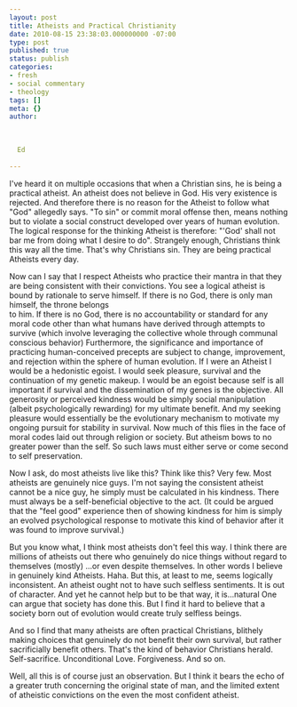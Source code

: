 ```yaml
---
layout: post
title: Atheists and Practical Christianity
date: 2010-08-15 23:38:03.000000000 -07:00
type: post
published: true
status: publish
categories:
- fresh
- social commentary
- theology
tags: []
meta: {}
author:
  
  
  
  Ed
  
---
```

<p>I've heard it on multiple occasions that when a Christian sins, he is being a practical atheist. An atheist does not believe in God. His very existence is rejected. And therefore there is no reason for the Atheist to follow what "God" allegedly says. "To sin" or commit moral offense then, means nothing but to violate a social construct developed over years of human evolution. The logical response for the thinking Atheist is therefore: "'God' shall not bar me from doing what I desire to do". Strangely enough, Christians think this way all the time. That's why Christians sin. They are being practical Atheists every day.</p>
<p>Now can I say that I respect Atheists who practice their mantra in that they are being consistent with their convictions. You see a logical atheist is bound by rationale to serve himself. If there is no God, there is only man himself, the throne belongs<br />
to him. If there is no God, there is no accountability or standard for any moral code other than what humans have derived through attempts to survive (which involve leveraging the collective whole through communal conscious behavior) Furthermore, the significance and importance of practicing human-conceived precepts are subject to change, improvement, and rejection within the sphere of human evolution. If I were an Atheist I would be a hedonistic egoist.   I would seek pleasure, survival and the continuation of my genetic makeup. I would be an egoist because self is all important if survival and the dissemination of my genes is the objective. All generosity or perceived kindness would be simply social manipulation (albeit psychologically rewarding) for my ultimate benefit.  And my seeking pleasure would essentially be the evolutionary mechanism to motivate my ongoing pursuit for stability in survival. Now much of this flies in the face of moral codes laid out through religion or society. But atheism bows to no greater power than the self. So such laws must either serve or come second  to self preservation.</p>
<p>Now I ask, do most atheists live like this? Think like this? Very few. Most atheists are genuinely nice guys. I'm not saying the consistent atheist cannot be a nice guy, he simply must be calculated in his kindness. There must always be a self-beneficial objective to the act. (It could be argued that the "feel good" experience then of showing kindness for him is simply an evolved psychological response to motivate this kind of behavior after it was found to improve survival.)</p>
<p>But you know what, I think most atheists don't feel this way. I think there are millions of atheists out there who genuinely do nice things without regard to themselves (mostly) ...or even despite themselves. In other words I believe in genuinely kind Atheists.  Haha. But this, at least to me, seems logically inconsistent. An atheist ought not to have such selfless sentiments. It is out of character. And yet he cannot help but to be that way, it is...natural One can argue that society has done this. But I find it hard to believe that a society born out of evolution would create truly selfless beings. </p>
<p>And so I find that many atheists are often practical Christians, blithely making choices that genuinely do not benefit their own survival, but rather sacrificially benefit others. That's the kind of behavior Christians herald. Self-sacrifice. Unconditional Love. Forgiveness. And so on.</p>
<p>Well, all this is of course just an observation. But I think it bears the echo of a greater truth concerning the original state of man, and the limited extent of atheistic convictions on the even the most confident atheist.</p>
